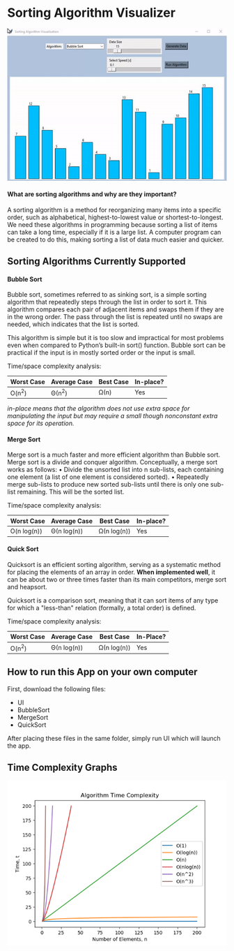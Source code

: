 # Sorting Algorithm Visualizer 

![_SAV performing bubble sort_](images/SortGIF.gif)

#### What are sorting algorithms and why are they important? 
A sorting algorithm is a method for reorganizing many items into a specific order, such as alphabetical, highest-to-lowest value or shortest-to-longest. We need these algorithms in programming because sorting a list of items can take a long time, especially if it is a large list. A computer program can be created to do this, making sorting a list of data much easier and quicker. 

## Sorting Algorithms Currently Supported 

#### Bubble Sort
Bubble sort, sometimes referred to as sinking sort, is a simple sorting algorithm that repeatedly steps through the list in order to sort it. This algorithm compares each pair of adjacent items and swaps them if they are in the wrong order. The pass through the list is repeated until no swaps are needed, which indicates that the list is sorted.

This algorithm is simple but it is too slow and impractical for most problems even when compared to Python’s built-in sort() function. Bubble sort can be practical if the input is in mostly sorted order or the input is small.

Time/space complexity analysis:

|Worst Case|Average Case|Best Case|In-place?|
|---|---|---|---|
|O(n<sup>2</sup>)|Θ(n<sup>2</sup>)|Ω(n)|Yes|

_in-place means that the algorithm does not use extra space for manipulating the input but may require a small though nonconstant extra space for its operation._
#### Merge Sort
Merge sort is a much faster and more efficient algorithm than Bubble sort. Merge sort is a divide and conquer algorithm. Conceptually, a merge sort works as follows:
•	Divide the unsorted list into n sub-lists, each containing one element (a list of one element is considered sorted).
•	Repeatedly merge sub-lists to produce new sorted sub-lists until there is only one sub-list remaining. This will be the sorted list.

Time/space complexity analysis:

|Worst Case|Average Case|Best Case|In-place?|
|---|---|---|---|
|O(n log(n))|Θ(n log(n))|Ω(n log(n))|Yes|

#### Quick Sort
Quicksort is an efficient sorting algorithm, serving as a systematic method for placing the elements of an array in order. **When implemented well**, it can be about two or three times faster than its main competitors, merge sort and heapsort.

Quicksort is a comparison sort, meaning that it can sort items of any type for which a "less-than" relation (formally, a total order) is defined. 

Time/space complexity analysis:

|Worst Case|Average Case|Best Case|In-Place?|
|---|---|---|---|
|O(n<sup>2</sup>)|Θ(n log(n))|Ω(n log(n))|Yes|

## How to run this App on your own computer 
First, download the following files:
* UI
* BubbleSort
* MergeSort
* QuickSort 

After placing these files in the same folder, simply run UI which will launch the app. 

## Time Complexity Graphs

![datasize vs time](images/BigO.png) 
